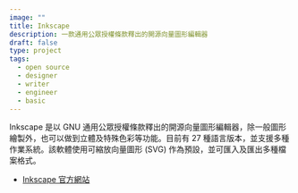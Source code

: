 ```yaml
---
image: ""
title: Inkscape
description: 一款通用公眾授權條款釋出的開源向量圖形編輯器
draft: false
type: project
tags:
  - open source
  - designer
  - writer
  - engineer
  - basic
---
```

Inkscape 是以 GNU 通用公眾授權條款釋出的開源向量圖形編輯器，除一般圖形繪製外，也可以做到立體及特殊色彩等功能。目前有 27 種語言版本，並支援多種作業系統。該軟體使用可縮放向量圖形 (SVG) 作為預設，並可匯入及匯出多種檔案格式。

- [Inkscape 官方網站](https://inkscape.org/)
